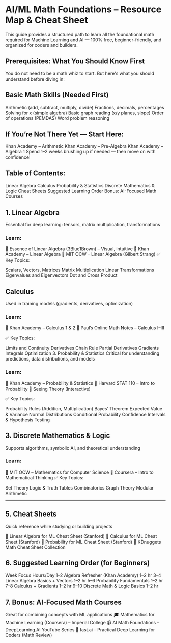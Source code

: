 # AI/ML Math Foundations – Resource Map & Cheat Sheet

This guide provides a structured path to learn all the foundational math required for Machine Learning and AI — 100% free, beginner-friendly, and organized for coders and builders.

## Prerequisites: What You Should Know First
You do not need to be a math whiz to start. But here's what you should understand before diving in:

## Basic Math Skills (Needed First)

Arithmetic (add, subtract, multiply, divide)
Fractions, decimals, percentages
Solving for x (simple algebra)
Basic graph reading (x/y planes, slope)
Order of operations (PEMDAS)
Word problem reasoning

## If You’re Not There Yet — Start Here:

Khan Academy – Arithmetic
Khan Academy – Pre-Algebra
Khan Academy – Algebra 1
Spend 1–2 weeks brushing up if needed — then move on with confidence!

## Table of Contents:

Linear Algebra
Calculus
Probability & Statistics
Discrete Mathematics & Logic
Cheat Sheets
Suggested Learning Order
Bonus: AI-Focused Math Courses

## 1. Linear Algebra
Essential for deep learning: tensors, matrix multiplication, transformations

### Learn:

🔗 Essence of Linear Algebra (3Blue1Brown) – Visual, intuitive
🔗 Khan Academy – Linear Algebra
🔗 MIT OCW – Linear Algebra (Gilbert Strang)
✅ Key Topics:

Scalars, Vectors, Matrices
Matrix Multiplication
Linear Transformations
Eigenvalues and Eigenvectors
Dot and Cross Product

## Calculus
Used in training models (gradients, derivatives, optimization)

### Learn:

🔗 Khan Academy – Calculus 1 & 2
🔗 Paul’s Online Math Notes – Calculus I–III

✅ Key Topics:

Limits and Continuity
Derivatives
Chain Rule
Partial Derivatives
Gradients
Integrals
Optimization
3. Probability & Statistics
Critical for understanding predictions, data distributions, and models

### Learn:

🔗 Khan Academy – Probability & Statistics
🔗 Harvard STAT 110 – Intro to Probability
🔗 Seeing Theory (Interactive)

✅ Key Topics:

Probability Rules (Addition, Multiplication)
Bayes’ Theorem
Expected Value & Variance
Normal Distributions
Conditional Probability
Confidence Intervals & Hypothesis Testing

## 3. Discrete Mathematics & Logic
Supports algorithms, symbolic AI, and theoretical understanding

### Learn:

🔗 MIT OCW – Mathematics for Computer Science
🔗 Coursera – Intro to Mathematical Thinking
✅ Key Topics:

Set Theory
Logic & Truth Tables
Combinatorics
Graph Theory
Modular Arithmetic

---

## 5. Cheat Sheets


Quick reference while studying or building projects

📌 Linear Algebra for ML Cheat Sheet (Stanford)
📌 Calculus for ML Cheat Sheet (Stanford)
📌 Probability for ML Cheat Sheet (Stanford)
📌 KDnuggets Math Cheat Sheet Collection

## 6. Suggested Learning Order (for Beginners)
Week	Focus	Hours/Day
1–2	Algebra Refresher (Khan Academy)	1–2 hr
3–4	Linear Algebra Basics + Vectors	1–2 hr
5–6	Probability Fundamentals	1–2 hr
7–8	Calculus + Gradients	1–2 hr
9–10	Discrete Math & Logic Basics	1–2 hr

## 7. Bonus: AI-Focused Math Courses

Great for combining concepts with ML applications
🎓 Mathematics for Machine Learning (Coursera) – Imperial College
📹 AI Math Foundations – DeepLearning.AI YouTube Series
🧠 fast.ai – Practical Deep Learning for Coders (Math Review)

